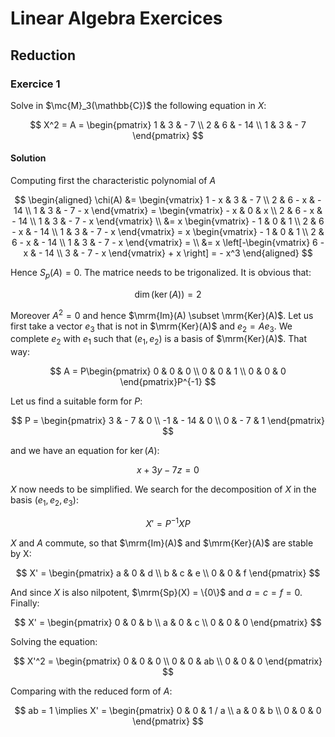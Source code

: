 # Linear Algebra Exercices

## Reduction

### Exercice 1

Solve in $\mc{M}_3(\mathbb{C})$ the following equation in $X$:

$$
    X^2 = A = \begin{pmatrix}
        1 & 3 & - 7 \\
        2 & 6 & - 14 \\
        1 & 3 & - 7
    \end{pmatrix}
$$

#### Solution

Computing first the characteristic polynomial of $A$

$$
\begin{aligned}
    \chi(A) &= \begin{vmatrix}
    1 - x & 3 & - 7 \\
    2 & 6 - x & - 14 \\
    1 & 3 & - 7 - x
    \end{vmatrix} = \begin{vmatrix}
    - x & 0 & x \\
    2 & 6 - x & - 14 \\
    1 & 3 & - 7 - x
    \end{vmatrix} \\ &= x \begin{vmatrix}
    - 1 & 0 & 1 \\
    2 & 6 - x & - 14 \\
    1 & 3 & - 7 - x
    \end{vmatrix} = x \begin{vmatrix}
    - 1 & 0 & 1 \\
    2 & 6 - x & - 14 \\
    1 & 3 & - 7 - x
    \end{vmatrix} = \\
    &= x \left[-\begin{vmatrix}
    6 - x & - 14 \\
    3 & - 7 - x 
    \end{vmatrix} + x \right] = - x^3
\end{aligned}
$$

Hence $S_p(A) = {0}$. The matrice needs to be trigonalized. It is obvious that:

$$
    \dim(\ker(A)) = 2
$$

Moreover $A^2 = 0$ and hence $\mrm{Im}(A) \subset \mrm{Ker}(A)$. Let us 
first take a vector $e_3$ that is not in $\mrm{Ker}(A)$ and 
$e_2 = A e_3$. We complete $e_2$ with $e_1$ such that $(e_1, e_2)$ is a
basis of $\mrm{Ker}(A)$. That way:

$$
    A = P\begin{pmatrix} 0 & 0 & 0 \\ 0 & 0 & 1 \\ 0 & 0 & 0 \end{pmatrix}P^{-1}
$$

Let us find a suitable form for $P$:

$$
    P = \begin{pmatrix} 3 & - 7 & 0 \\ -1 & - 14 & 0 \\ 0 & - 7 & 1 \end{pmatrix}
$$

and we have an equation for $\ker(A)$:

$$
    x + 3 y - 7 z = 0
$$

$X$ now needs to be simplified. We search for the decomposition of $X$ in the basis $(e_1, e_2, e_3)$:

$$
    X' = P^{-1} X P
$$

$X$ and $A$ commute, so that $\mrm{Im}(A)$ and $\mrm{Ker}(A)$ are stable by X:

$$
    X' = \begin{pmatrix} a & 0 & d  \\ b & c & e  \\ 0 & 0 & f \end{pmatrix}
$$

And since $X$ is also nilpotent, $\mrm{Sp}(X) = \{0\}$ and $a = c = f = 0$. Finally:

$$
    X' = \begin{pmatrix} 0 & 0 & b  \\ a & 0 & c  \\ 0 & 0 & 0 \end{pmatrix}
$$

Solving the equation:

$$
    X'^2 = \begin{pmatrix} 0 & 0 & 0  \\ 0 & 0 & ab  \\ 0 & 0 & 0 \end{pmatrix}
$$

Comparing with the reduced form of $A$:

$$
    ab = 1 \implies 
    X' = \begin{pmatrix} 0 & 0 & 1 / a  \\ a & 0 & b  \\ 0 & 0 & 0 \end{pmatrix}
$$
